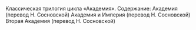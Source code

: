 <!--2024-05-04 15:14:33-->
Классическая трилогия цикла «Академия».
    Содержание:
    Академия (перевод Н. Сосновской)
    Академия и Империя (перевод Н. Сосновской)
    Вторая Академия (перевод Н. Сосновской)
